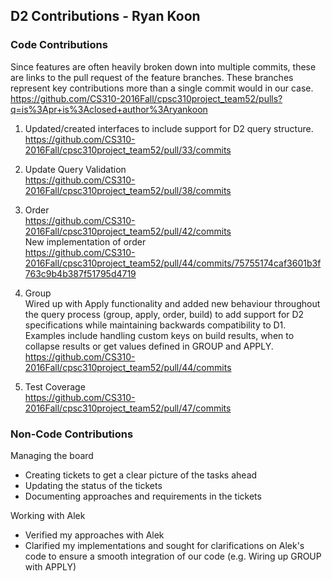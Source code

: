 <h2> D2 Contributions - Ryan Koon </h2>

<h3> Code Contributions </h3>

Since features are often heavily broken down into multiple commits, these are links to the pull request of the feature branches.
These branches represent key contributions more than a single commit would in our case.  
https://github.com/CS310-2016Fall/cpsc310project_team52/pulls?q=is%3Apr+is%3Aclosed+author%3Aryankoon

1. Updated/created interfaces to include support for D2 query structure.  
https://github.com/CS310-2016Fall/cpsc310project_team52/pull/33/commits

2. Update Query Validation  
https://github.com/CS310-2016Fall/cpsc310project_team52/pull/38/commits

3. Order  
https://github.com/CS310-2016Fall/cpsc310project_team52/pull/42/commits  
New implementation of order  
https://github.com/CS310-2016Fall/cpsc310project_team52/pull/44/commits/75755174caf3601b3f763c9b4b387f51795d4719

4. Group  
Wired up with Apply functionality and added new behaviour throughout the query
process (group, apply, order, build) to add support for D2 specifications while
maintaining backwards compatibility to D1.
Examples include handling custom keys on build results, when to collapse results or get values defined in GROUP and
APPLY.  
https://github.com/CS310-2016Fall/cpsc310project_team52/pull/44/commits


5. Test Coverage  
https://github.com/CS310-2016Fall/cpsc310project_team52/pull/47/commits

<h3> Non-Code Contributions </h3>

Managing the board
- Creating tickets to get a clear picture of the tasks ahead
- Updating the status of the tickets
- Documenting approaches and requirements in the tickets

Working with Alek
- Verified my approaches with Alek
- Clarified my implementations and sought for clarifications on Alek's code to ensure a smooth integration of our code
(e.g. Wiring up GROUP with APPLY)
